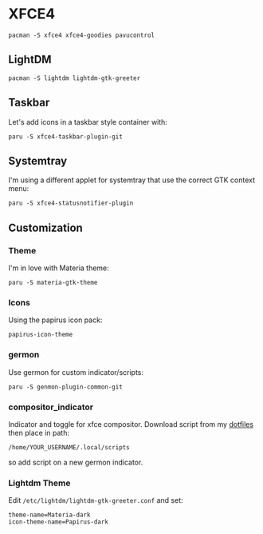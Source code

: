 # XFCE4
```
pacman -S xfce4 xfce4-goodies pavucontrol
```

## LightDM
```
pacman -S lightdm lightdm-gtk-greeter
```

## Taskbar
Let's add icons in a taskbar style container with:
```
paru -S xfce4-taskbar-plugin-git
```

## Systemtray
I'm using a different applet for systemtray that use the correct GTK context menu:
```
paru -S xfce4-statusnotifier-plugin
```

## Customization
### Theme
I'm in love with Materia theme:
```
paru -S materia-gtk-theme
```

### Icons
Using the papirus icon pack:
```
papirus-icon-theme
```

### germon
Use germon for custom indicator/scripts:
```
paru -S genmon-plugin-common-git
```

### compositor_indicator
Indicator and toggle for xfce compositor.
Download script from my [dotfiles](https://github.com/mirkobrombin/myarchlinux/tree/master/dotfiles/local/scripts) then place in path:
```
/home/YOUR_USERNAME/.local/scripts
```
so add script on a new germon indicator.

### Lightdm Theme
Edit `/etc/lightdm/lightdm-gtk-greeter.conf` and set:
```
theme-name=Materia-dark
icon-theme-name=Papirus-dark
```
